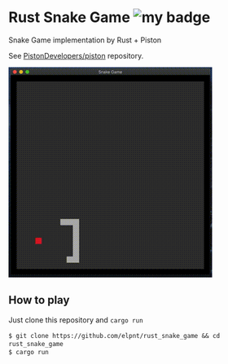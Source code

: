 # Rust Snake Game ![my badge](https://action-badges.now.sh/elpnt/rust_snake_game)

Snake Game implementation by Rust + Piston

See [PistonDevelopers/piston](https://github.com/PistonDevelopers/piston) repository.

![](output.gif)


## How to play
Just clone this repository and `cargo run`
```
$ git clone https://github.com/elpnt/rust_snake_game && cd rust_snake_game
$ cargo run
```
